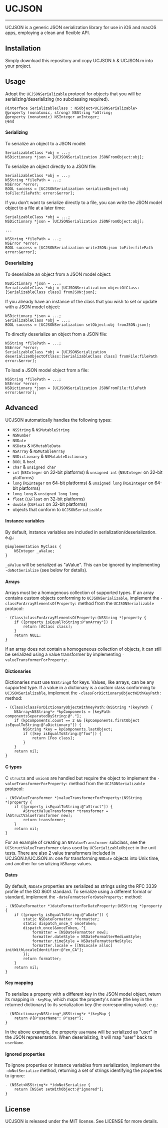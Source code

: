 # UCJSON

---

UCJSON is a generic JSON serialization library for use in iOS and macOS apps, employing a clean and flexible API.

## Installation
Simply download this repository and copy UCJSON.h & UCJSON.m into your project.

## Usage
Adopt the `UCJSONSerializable` protocol for objects that you will be serializing/deserializing (no subclassing required).
```
@interface SerializableClass : NSObject<UCJSONSerializable>
@property (nonatomic, strong) NSString *aString;
@property (nonatomic) NSInteger anInteger;
@end
```
#### Serializing
To serialize an object to a JSON model:
```
SerializableClass *obj = ...;
NSDictionary *json = [UCJSONSerialization JSONFromObject:obj];
```
To serialize an object directly to a JSON file:
```
SerializableClass *obj = ...;
NSString *filePath = ...;
NSError *error;
BOOL success = [UCJSONSerialization serializeObject:obj toFile:filePath: error:&error];
```
If you don't want to serialize directly to a file, you can write the JSON model object to a file at a later time:
```
SerializableClass *obj = ...;
NSDictionary *json = [UCJSONSerialization JSONFromObject:obj];

...

NSString *filePath = ...;
NSError *error;
BOOL success = [UCJSONSerialization writeJSON:json toFile:filePath error:&error];
```
#### Deserializing
To deserialize an object from a JSON model object:
```
NSDictionary *json = ...;
SerializableClass *obj = [UCJSONSerialization objectOfClass:[SerializableClass class] fromJSON:json];
```
If you already have an instance of the class that you wish to set or update with a JSON model object:
```
NSDictionary *json = ...;
SerializableClass *obj = ...;
BOOL success = [UCJSONSerialization setObject:obj fromJSON:json];
```
To directly deserialize an object from a JSON file:
```
NSString *filePath = ...;
NSError *error;
SerializableClass *obj = [UCJSONSerialization deserializeObjectOfClass:[SerializableClass class] fromFile:filePath error:&error];
```
To load a JSON model object from a file:
```
NSString *filePath = ...;
NSError *error;
NSDictionary *json = [UCJSONSerialization JSONFromFile:filePath error:&error];
```
## Advanced
UCJSON automatically handles the following types:
- `NSString` & `NSMutableString`
- `NSNumber`
- `NSDate`
- `NSData` & `NSMutableData`
- `NSArray` & `NSMutableArray`
- `NSDictionary` & `NSMutableDictionary`
- `BOOL` & `bool`
- `char` & `unsigned char`
- `int` (`NSInteger` on 32-bit platforms) & `unsigned int` (`NSUInteger` on 32-bit platforms)
- `long` (`NSInteger` on 64-bit platforms) & `unsigned long` (`NSUInteger` on 64-bit platforms)
- `long long` & `unsigned long long`
- `float` (`CGFloat` on 32-bit platforms)
- `double` (`CGFloat` on 32-bit platforms)
- objects that conform to `UCJSONSerializable`

#### Instance variables
By default, instance variables are included in serialization/deserialization. e.g.:
```
@implementation MyClass {
    NSInteger _aValue;
}
```
`_aValue` will be serialized as "aValue". This can be ignored by implementing `-doNotSerialize` (see below for details).

#### Arrays
Arrays must be a homogenous collection of supported types. If an array contains custom objects conforming to `UCJSONSerializable`, implement the `-classForArrayElementsOfProperty:` method from the `UCJSONSerializable` protocol:
```
- (Class)classForArrayElementsOfProperty:(NSString *)property {
    if ([property isEqualToString:@"anArray"]) {
        return [AClass class];
    }
    return NULL;
}
```
If an array does not contain a homogeneous collection of objects, it can still be serialized using a value transformer by implementing `-valueTransformerForProperty:`.

#### Dictionaries
Dictionaries must use `NSString`s for keys. Values, like arrays, can be any supported type. If a value in a dictionary is a custom class conforming to `UCJSONSerializable`, implement the `-classForDictionaryObjectWithKeyPath:` method:
```
- (Class)classForDictionaryObjectWithKeyPath:(NSString *)keyPath {
    NSArray<NSString*> *kpComponents = [keyPath componentsSeparatedByString:@"."];
    if (kpComponents.count == 2 && [kpComponents.firstObject isEqualToString:@"aDictionary"]) {
        NSString *key = kpComponents.lastObject;
        if ([key isEqualToString:@"foo"]) {
            return [Foo class];
        }
    }
    return nil;
}
```

#### C types
C `struct`s and `union`s are handled but require the object to implement the `-valueTransformerForProperty:` method from the `UCJSONSerializable` protocol:
```
- (NSValueTransformer *)valueTransformerForProperty:(NSString *)property {
    if ([property isEqualToString:@"aStruct"]) {
        AStructValueTransformer *transformer = [AStructValueTransformer new];
        return transformer;
    }
    return nil;
}
```
For an example of creating an `NSValueTransformer` subclass, see the `UCStructValueTransformer` class used by `UCSerializableObject` in the unit tests. There are also 2 value transformers included in UCJSON.h/UCJSON.m: one for transforming `NSDate` objects into Unix time, and another for serializing `NSRange` values.

#### Dates
By default, `NSDate` properties are serialized as strings using the RFC 3339 profile of the ISO 8601 standard. To serialize using a different format or standard, implement the `-dateFormatterForDateProperty:` method:
```
- (NSDateFormatter *)dateFormatterForDateProperty:(NSString *)property {
    if ([property isEqualToString:@"aDate"]) {
        static NSDateFormatter *formatter;
        static dispatch_once_t onceToken;
        dispatch_once(&onceToken, ^{
            formatter = [NSDateFormatter new];
            formatter.dateStyle = NSDateFormatterMediumStyle;
            formatter.timeStyle = NSDateFormatterNoStyle;
            formatter.locale = [[NSLocale alloc] initWithLocaleIdentifier:@"en_CA"];
        });
        return formatter;
    }
    return nil;
}
```

#### Key mapping
To serialize a property with a different key in the JSON model object, return its mapping in `-keyMap`, which maps the property's name (the key in the returned dictionary) to its serialization key (the corresponding value). e.g.:
```
- (NSDictionary<NSString*,NSString*> *)keyMap {
    return @{@"userName": @"user"};
}
```
In the above example, the property `userName` will be serialized as "user" in the JSON representation. When deserializing, it will map "user" back to `userName`.

#### Ignored properties
To ignore properties or instance variables from serialization, implement the `-doNotSerialize` method, returning a set of strings identifying the properties to ignore:
```
- (NSSet<NSString*> *)doNotSerialize {
    return [NSSet setWithObject:@"ignored"];
}
```

## License
UCJSON is released under the MIT license. See LICENSE for more details.
